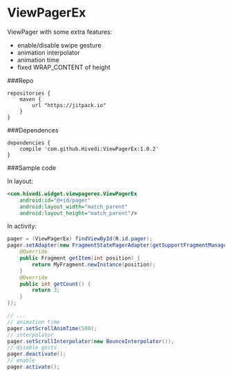 # ViewPagerEx
ViewPager with some extra features:
* enable/disable swipe gesture
* animation interpolator
* animation time
* fixed WRAP_CONTENT of height

###Repo
```
repositories {
	maven {
		url "https://jitpack.io"
	}
}
```

###Dependences
```
dependencies {
	compile 'com.github.Hivedi:ViewPagerEx:1.0.2'
}
```

###Sample code

In layout:
```xml
<com.hivedi.widget.viewpagerex.ViewPagerEx
	android:id="@+id/pager"
	android:layout_width="match_parent"
	android:layout_height="match_parent"/>
```

In activity:
```java
pager = (ViewPagerEx) findViewById(R.id.pager);
pager.setAdapter(new FragmentStatePagerAdapter(getSupportFragmentManager()) {
	@Override
	public Fragment getItem(int position) {
		return MyFragment.newInstance(position);
	}
	@Override
	public int getCount() {
		return 3;
	}
});

// ...
// animation time
pager.setScrollAnimTime(500);
// interpolator
pager.setScrollInterpolator(new BounceInterpolator());
// disable gests
pager.deactivate();
// enable
pager.activate();
```